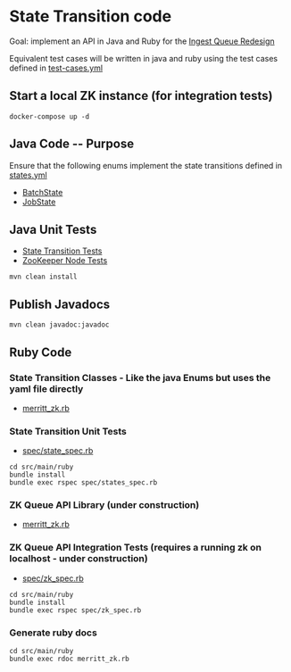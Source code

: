 # State Transition code

Goal: implement an API in Java and Ruby for the [Ingest Queue Redesign](https://github.com/CDLUC3/mrt-doc/blob/main/design/queue-2023/transition.md)

Equivalent test cases will be written in java and ruby using the test cases defined in [test-cases.yml](test-cases.yml)

## Start a local ZK instance (for integration tests)

```
docker-compose up -d
```

## Java Code -- Purpose

Ensure that the following enums implement the state transitions defined in [states.yml](states.yml)
- [BatchState](src/main/java/org/cdlib/mrt/zk/BatchState.java)
- [JobState](src/main/java/org/cdlib/mrt/zk/JobState.java)

## Java Unit Tests

- [State Transition Tests](src/test/java/org/cdlib/mrt/zk/StateTest.java)
- [ZooKeeper Node Tests](src/test/java/org/cdlib/mrt/zk/ZKTestTest.java)

```
mvn clean install
```

## Publish Javadocs

```
mvn clean javadoc:javadoc
```

## Ruby Code 

### State Transition Classes - Like the java Enums but uses the yaml file directly
- [merritt_zk.rb](src/main/ruby/merritt_zk.rb#L6-L125)

### State Transition Unit Tests
- [spec/state_spec.rb](src/main/ruby/spec/states_spec.rb)

```
cd src/main/ruby
bundle install
bundle exec rspec spec/states_spec.rb
```

### ZK Queue API Library (under construction)
- [merritt_zk.rb](src/main/ruby/merritt_zk.rb#L127-L381)

### ZK Queue API Integration Tests (requires a running zk on localhost - under construction)
- [spec/zk_spec.rb](src/main/ruby/spec/zk_spec.rb)

```
cd src/main/ruby
bundle install
bundle exec rspec spec/zk_spec.rb
```

### Generate ruby docs
```
cd src/main/ruby
bundle exec rdoc merritt_zk.rb 
```